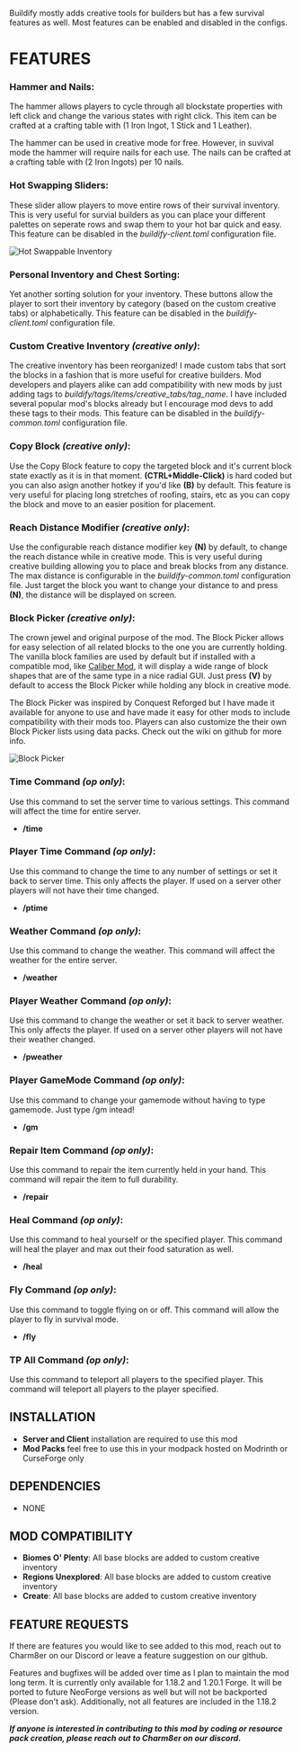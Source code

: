 Buildify mostly adds creative tools for builders but has a few survival features as well. Most features can be enabled and disabled in the configs.

# **FEATURES**
### Hammer and Nails:
The hammer allows players to cycle through all blockstate properties with left click and change the various states with right click.  This item can be crafted at a crafting table with (1 Iron Ingot, 1 Stick and 1 Leather).

The hammer can be used in creative mode for free.  However, in suvival mode the hammer will require nails for each use.  The nails can be crafted at a crafting table with (2 Iron Ingots) per 10 nails.

### Hot Swapping Sliders:
These slider allow players to move entire rows of their survival inventory.  This is very useful for survial builders as you can place your different palettes on seperate rows and swap them to your hot bar quick and easy.  This feature can be disabled in the _buildify-client.toml_ configuration file.

![Hot Swappable Inventory](https://cdn.modrinth.com/data/cached_images/4fc02d42191532ae8f0cbea142538bdd6c6e67c6.png)

### Personal Inventory and Chest Sorting:
Yet another sorting solution for your inventory.  These buttons allow the player to sort their inventory by category (based on the custom creative tabs) or alphabetically.  This feature can be disabled in the _buildify-client.toml_ configuration file.

### Custom Creative Inventory _(creative only)_:
The creative inventory has been reorganized!  I made custom tabs that sort the blocks in a fashion that is more useful for creative builders.  Mod developers and players alike can add compatibility with new mods by just adding tags to _buildify/tags/items/creative_tabs/tag_name_.  I have included several popular mod's blocks already but I encourage mod devs to add these tags to their mods.  This feature can be disabled in the _buildify-common.toml_ configuration file.

### Copy Block _(creative only)_:
Use the Copy Block feature to copy the targeted block and it's current block state exactly as it is in that moment.  **(CTRL+Middle-Click)** is hard coded but you can also asign another hotkey if you'd like **(B)** by default.  This feature is very useful for placing long stretches of roofing, stairs, etc as you can copy the block and move to an easier position for placement.

### Reach Distance Modifier _(creative only)_:
Use the configurable reach distance modifier key **(N)** by default, to change the reach distance while in creative mode.  This is very useful during creative building allowing you to place and break blocks from any distance.  The max distance is configurable in the _buildify-common.toml_ configuration file.  Just target the block you want to change your distance to and press **(N)**, the distance will be displayed on screen.

### Block Picker _(creative only)_:
The crown jewel and original purpose of the mod.  The Block Picker allows for easy selection of all related blocks to the one you are currently holding.  The vanilla block families are used by default but if installed with a compatible mod, like [Caliber Mod](https://modrinth.com/mod/caliber-mod), it will display a wide range of block shapes that are of the same type in a nice radial GUI.  Just press **(V)** by default to access the Block Picker while holding any block in creative mode.

The Block Picker was inspired by Conquest Reforged but I have made it available for anyone to use and have made it easy for other mods to include compatibility with their mods too.  Players can also customize the their own Block Picker lists using data packs.  Check out the wiki on github for more info.

![Block Picker](https://cdn.modrinth.com/data/cached_images/4202a7bd81262f2a7d27e88c244cd583e6e34c1d.png)

### Time Command _(op only)_:
Use this command to set the server time to various settings.  This command will affect the time for entire server.
- **/time**

### Player Time Command _(op only)_:
Use this command to change the time to any number of settings or set it back to server time.  This only affects the player.  If used on a server other players will not have their time changed.
- **/ptime**

### Weather Command _(op only)_:
Use this command to change the weather.  This command will affect the weather for the entire server.
- **/weather**

### Player Weather Command _(op only)_:
Use this command to change the weather or set it back to server weather.  This only affects the player.  If used on a server other players will not have their weather changed.
- **/pweather**

### Player GameMode Command _(op only)_:
Use this command to change your gamemode without having to type gamemode.  Just type /gm intead!  
- **/gm**

### Repair Item Command _(op only)_:
Use this command to repair the item currently held in your hand.  This command will repair the item to full durability.
- **/repair**

### Heal Command _(op only)_:
Use this command to heal yourself or the specified player.  This command will heal the player and max out their food saturation as well.
- **/heal**

### Fly Command _(op only)_:
Use this command to toggle flying on or off.  This command will allow the player to fly in survival mode.
- **/fly**

### TP All Command _(op only)_:
Use this command to teleport all players to the specified player.  This command will teleport all players to the player specified.


## **INSTALLATION**
- **Server and Client** installation are required to use this mod
- **Mod Packs** feel free to use this in your modpack hosted on Modrinth or CurseForge only

## **DEPENDENCIES**
- NONE

## **MOD COMPATIBILITY**
- **Biomes O' Plenty**: All base blocks are added to custom creative inventory
- **Regions Unexplored**: All base blocks are added to custom creative inventory
- **Create**: All base blocks are added to custom creative inventory

## **FEATURE REQUESTS**
If there are features you would like to see added to this mod, reach out to Charm8er on our Discord or leave a feature suggestion on our github.

Features and bugfixes will be added over time as I plan to maintain the mod long term.  It is currently only available for 1.18.2 and 1.20.1 Forge.  It will be ported to future NeoForge versions as well but will not be backported (Please don't ask).  Additionally, not all features are included in the 1.18.2 version.

**_If anyone is interested in contributing to this mod by coding or resource pack creation, please reach out to Charm8er on our discord._**

